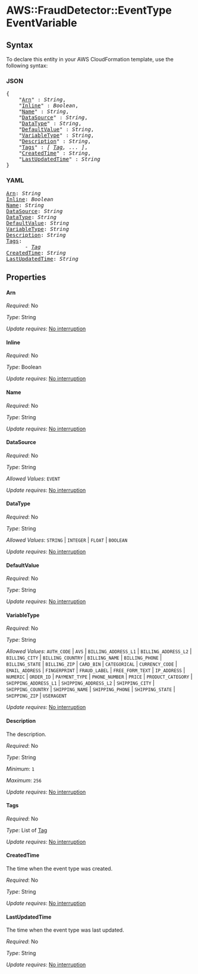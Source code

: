 # AWS::FraudDetector::EventType EventVariable

## Syntax

To declare this entity in your AWS CloudFormation template, use the following syntax:

### JSON

<pre>
{
    "<a href="#arn" title="Arn">Arn</a>" : <i>String</i>,
    "<a href="#inline" title="Inline">Inline</a>" : <i>Boolean</i>,
    "<a href="#name" title="Name">Name</a>" : <i>String</i>,
    "<a href="#datasource" title="DataSource">DataSource</a>" : <i>String</i>,
    "<a href="#datatype" title="DataType">DataType</a>" : <i>String</i>,
    "<a href="#defaultvalue" title="DefaultValue">DefaultValue</a>" : <i>String</i>,
    "<a href="#variabletype" title="VariableType">VariableType</a>" : <i>String</i>,
    "<a href="#description" title="Description">Description</a>" : <i>String</i>,
    "<a href="#tags" title="Tags">Tags</a>" : <i>[ <a href="tag.md">Tag</a>, ... ]</i>,
    "<a href="#createdtime" title="CreatedTime">CreatedTime</a>" : <i>String</i>,
    "<a href="#lastupdatedtime" title="LastUpdatedTime">LastUpdatedTime</a>" : <i>String</i>
}
</pre>

### YAML

<pre>
<a href="#arn" title="Arn">Arn</a>: <i>String</i>
<a href="#inline" title="Inline">Inline</a>: <i>Boolean</i>
<a href="#name" title="Name">Name</a>: <i>String</i>
<a href="#datasource" title="DataSource">DataSource</a>: <i>String</i>
<a href="#datatype" title="DataType">DataType</a>: <i>String</i>
<a href="#defaultvalue" title="DefaultValue">DefaultValue</a>: <i>String</i>
<a href="#variabletype" title="VariableType">VariableType</a>: <i>String</i>
<a href="#description" title="Description">Description</a>: <i>String</i>
<a href="#tags" title="Tags">Tags</a>: <i>
      - <a href="tag.md">Tag</a></i>
<a href="#createdtime" title="CreatedTime">CreatedTime</a>: <i>String</i>
<a href="#lastupdatedtime" title="LastUpdatedTime">LastUpdatedTime</a>: <i>String</i>
</pre>

## Properties

#### Arn

_Required_: No

_Type_: String

_Update requires_: [No interruption](https://docs.aws.amazon.com/AWSCloudFormation/latest/UserGuide/using-cfn-updating-stacks-update-behaviors.html#update-no-interrupt)

#### Inline

_Required_: No

_Type_: Boolean

_Update requires_: [No interruption](https://docs.aws.amazon.com/AWSCloudFormation/latest/UserGuide/using-cfn-updating-stacks-update-behaviors.html#update-no-interrupt)

#### Name

_Required_: No

_Type_: String

_Update requires_: [No interruption](https://docs.aws.amazon.com/AWSCloudFormation/latest/UserGuide/using-cfn-updating-stacks-update-behaviors.html#update-no-interrupt)

#### DataSource

_Required_: No

_Type_: String

_Allowed Values_: <code>EVENT</code>

_Update requires_: [No interruption](https://docs.aws.amazon.com/AWSCloudFormation/latest/UserGuide/using-cfn-updating-stacks-update-behaviors.html#update-no-interrupt)

#### DataType

_Required_: No

_Type_: String

_Allowed Values_: <code>STRING</code> | <code>INTEGER</code> | <code>FLOAT</code> | <code>BOOLEAN</code>

_Update requires_: [No interruption](https://docs.aws.amazon.com/AWSCloudFormation/latest/UserGuide/using-cfn-updating-stacks-update-behaviors.html#update-no-interrupt)

#### DefaultValue

_Required_: No

_Type_: String

_Update requires_: [No interruption](https://docs.aws.amazon.com/AWSCloudFormation/latest/UserGuide/using-cfn-updating-stacks-update-behaviors.html#update-no-interrupt)

#### VariableType

_Required_: No

_Type_: String

_Allowed Values_: <code>AUTH_CODE</code> | <code>AVS</code> | <code>BILLING_ADDRESS_L1</code> | <code>BILLING_ADDRESS_L2</code> | <code>BILLING_CITY</code> | <code>BILLING_COUNTRY</code> | <code>BILLING_NAME</code> | <code>BILLING_PHONE</code> | <code>BILLING_STATE</code> | <code>BILLING_ZIP</code> | <code>CARD_BIN</code> | <code>CATEGORICAL</code> | <code>CURRENCY_CODE</code> | <code>EMAIL_ADDRESS</code> | <code>FINGERPRINT</code> | <code>FRAUD_LABEL</code> | <code>FREE_FORM_TEXT</code> | <code>IP_ADDRESS</code> | <code>NUMERIC</code> | <code>ORDER_ID</code> | <code>PAYMENT_TYPE</code> | <code>PHONE_NUMBER</code> | <code>PRICE</code> | <code>PRODUCT_CATEGORY</code> | <code>SHIPPING_ADDRESS_L1</code> | <code>SHIPPING_ADDRESS_L2</code> | <code>SHIPPING_CITY</code> | <code>SHIPPING_COUNTRY</code> | <code>SHIPPING_NAME</code> | <code>SHIPPING_PHONE</code> | <code>SHIPPING_STATE</code> | <code>SHIPPING_ZIP</code> | <code>USERAGENT</code>

_Update requires_: [No interruption](https://docs.aws.amazon.com/AWSCloudFormation/latest/UserGuide/using-cfn-updating-stacks-update-behaviors.html#update-no-interrupt)

#### Description

The description.

_Required_: No

_Type_: String

_Minimum_: <code>1</code>

_Maximum_: <code>256</code>

_Update requires_: [No interruption](https://docs.aws.amazon.com/AWSCloudFormation/latest/UserGuide/using-cfn-updating-stacks-update-behaviors.html#update-no-interrupt)

#### Tags

_Required_: No

_Type_: List of <a href="tag.md">Tag</a>

_Update requires_: [No interruption](https://docs.aws.amazon.com/AWSCloudFormation/latest/UserGuide/using-cfn-updating-stacks-update-behaviors.html#update-no-interrupt)

#### CreatedTime

The time when the event type was created.

_Required_: No

_Type_: String

_Update requires_: [No interruption](https://docs.aws.amazon.com/AWSCloudFormation/latest/UserGuide/using-cfn-updating-stacks-update-behaviors.html#update-no-interrupt)

#### LastUpdatedTime

The time when the event type was last updated.

_Required_: No

_Type_: String

_Update requires_: [No interruption](https://docs.aws.amazon.com/AWSCloudFormation/latest/UserGuide/using-cfn-updating-stacks-update-behaviors.html#update-no-interrupt)
